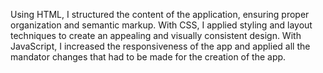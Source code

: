 Using HTML, I structured the content of the application, ensuring proper organization and semantic markup. With CSS, I applied styling and layout techniques to create an appealing and visually consistent design. With JavaScript, I increased the responsiveness of the app and applied all the mandator changes that had to be made for the creation of the app.
